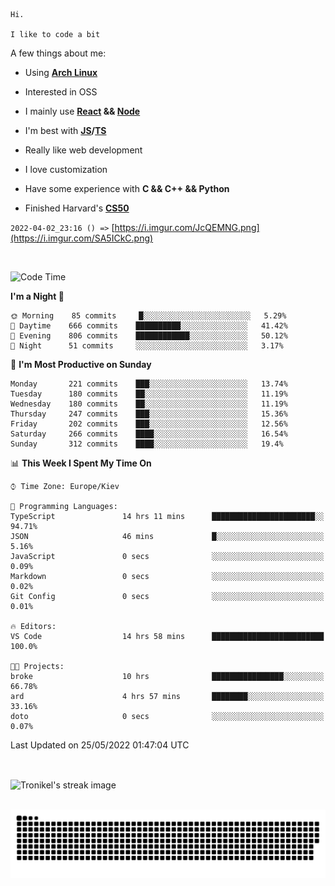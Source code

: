 ```
Hi.

I like to code a bit
```

A few things about me:

-   Using **[Arch Linux](https://archlinux.org/)**

-   Interested in OSS

-   I mainly use **[React](https://reactjs.org/) && [Node](https://nodejs.org/en/)**

-   I'm best with **[JS](https://www.javascript.com/)/[TS](https://www.typescriptlang.org/)**

-   Really like web development

-   I love customization

-   Have some experience with **C && C++ && Python**

-   Finished Harvard's **[CS50](https://cs50.harvard.edu)**

`2022-04-02_23:16 () =>` [https://i.imgur.com/JcQEMNG.png](https://i.imgur.com/SA5ICkC.png)

<br>

<!--START_SECTION:waka-->
![Code Time](http://img.shields.io/badge/Code%20Time-0%20secs-blue)

**I'm a Night 🦉** 

```text
🌞 Morning    85 commits     █░░░░░░░░░░░░░░░░░░░░░░░░   5.29% 
🌆 Daytime    666 commits    ██████████░░░░░░░░░░░░░░░   41.42% 
🌃 Evening    806 commits    ████████████░░░░░░░░░░░░░   50.12% 
🌙 Night      51 commits     ░░░░░░░░░░░░░░░░░░░░░░░░░   3.17%

```
📅 **I'm Most Productive on Sunday** 

```text
Monday       221 commits    ███░░░░░░░░░░░░░░░░░░░░░░   13.74% 
Tuesday      180 commits    ██░░░░░░░░░░░░░░░░░░░░░░░   11.19% 
Wednesday    180 commits    ██░░░░░░░░░░░░░░░░░░░░░░░   11.19% 
Thursday     247 commits    ███░░░░░░░░░░░░░░░░░░░░░░   15.36% 
Friday       202 commits    ███░░░░░░░░░░░░░░░░░░░░░░   12.56% 
Saturday     266 commits    ████░░░░░░░░░░░░░░░░░░░░░   16.54% 
Sunday       312 commits    ████░░░░░░░░░░░░░░░░░░░░░   19.4%

```


📊 **This Week I Spent My Time On** 

```text
⌚︎ Time Zone: Europe/Kiev

💬 Programming Languages: 
TypeScript               14 hrs 11 mins      ███████████████████████░░   94.71% 
JSON                     46 mins             █░░░░░░░░░░░░░░░░░░░░░░░░   5.16% 
JavaScript               0 secs              ░░░░░░░░░░░░░░░░░░░░░░░░░   0.09% 
Markdown                 0 secs              ░░░░░░░░░░░░░░░░░░░░░░░░░   0.02% 
Git Config               0 secs              ░░░░░░░░░░░░░░░░░░░░░░░░░   0.01%

🔥 Editors: 
VS Code                  14 hrs 58 mins      █████████████████████████   100.0%

🐱‍💻 Projects: 
broke                    10 hrs              ████████████████░░░░░░░░░   66.78% 
ard                      4 hrs 57 mins       ████████░░░░░░░░░░░░░░░░░   33.16% 
doto                     0 secs              ░░░░░░░░░░░░░░░░░░░░░░░░░   0.07%

```


 Last Updated on 25/05/2022 01:47:04 UTC
<!--END_SECTION:waka-->

<br>

<p><img align="center" src="https://github-readme-streak-stats.herokuapp.com/?user=Tronikelis&theme=dark" alt="Tronikel's streak image" /></p>

<br>

<img title="" src="https://raw.githubusercontent.com/Tronikelis/Tronikelis/output/github-contribution-grid-snake.svg" alt="very cool snake thingey" data-align="left">
